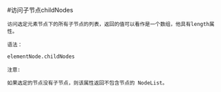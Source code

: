 #访问子节点childNodes



    访问选定元素节点下的所有子节点的列表，返回的值可以看作是一个数组，他具有length属性。

    语法：

    elementNode.childNodes

    注意:
    
    如果选定的节点没有子节点，则该属性返回不包含节点的 NodeList。
